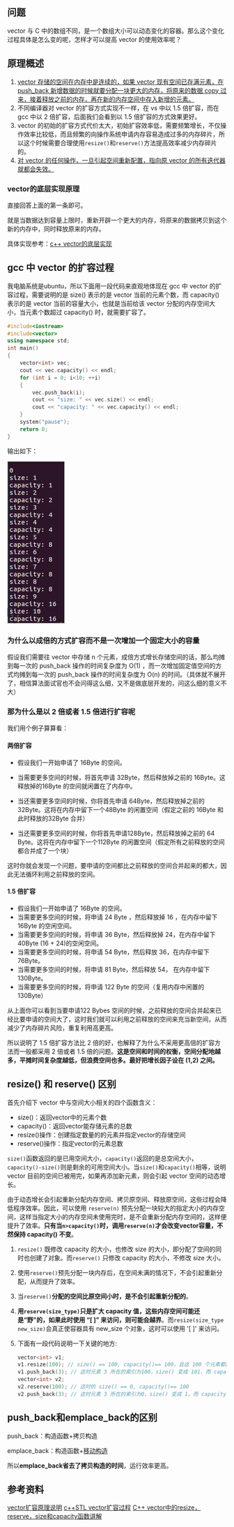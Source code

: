## 问题

vector 与 C 中的数组不同，是一个数组大小可以动态变化的容器。那么这个变化过程具体是怎么变的呢，怎样才可以提高 vector 的使用效率呢？

## 原理概述

1. <u>vector 存储的空间在内存中是连续的，如果 vector 现有空间已存满元素，在 push_back 新增数据的时候就要分配一块更大的内存，将原来的数据 copy 过来，接着释放之前的内存，再在新的内存空间中存入新增的元素。</u>
2. 不同编译器对 vector 的扩容方式实现不一样，在 vs 中以 1.5 倍扩容，而在 gcc 中以 2 倍扩容，后面我们会看到以 1.5 倍扩容的方式效果更好。
3. vector 的初始的扩容方式代价太大，初始扩容效率低，需要频繁增长，不仅操作效率比较低，而且频繁的向操作系统申请内存容易造成过多的内存碎片，所以这个时候需要合理使用`resize()`和`reserve()`方法提高效率减少内存碎片的。
4. <u>对 vector 的任何操作，一旦引起空间重新配置，指向原 vector 的所有迭代器就都会失效。</u>

### vector的底层实现原理

直接回答上面的第一条即可。

就是当数据达到容量上限时，重新开辟一个更大的内存，将原来的数据拷贝到这个新的内存中，同时释放原来的内存。

具体实现参考：[c++ vector的底层实现](https://blog.csdn.net/zhangruijerry/article/details/99681595)

## gcc 中 vector 的扩容过程

我电脑系统是ubuntu，所以下面用一段代码来直观地体现在 gcc 中 vector 的扩容过程，需要说明的是 size() 表示的是 vector 当前的元素个数，而 capacity() 表示的是 vector 当前的容量大小，也就是当前给该 vector 分配的内存空间大小，当元素个数超过 capacity() 时，就需要扩容了。

```c++
#include<iostream>
#include<vector>
using namespace std;
int main()
{
    vector<int> vec;
    cout << vec.capacity() << endl;
    for (int i = 0; i<10; ++i)
    {
        vec.push_back(i);
        cout << "size: " << vec.size() << endl;
        cout << "capacity: " << vec.capacity() << endl;
    }
    system("pause");
    return 0;
}
```

输出如下：

![](https://raw.githubusercontent.com/xn1997/picgo/master/3UV4ldbkv62NrEM.jpg)

### 为什么以成倍的方式扩容而不是一次增加一个固定大小的容量

假设我们需要往 vector 中存储 n 个元素，成倍方式增长存储空间的话，那么均摊到每一次的 push_back 操作的时间复杂度为 O(1) ，而一次增加固定值空间的方式均摊到每一次的 push_back 操作的时间复杂度为 O(n) 的时间。（具体就不展开了，相信算法面试官也不会问得这么细，又不是做底层开发的，问这么细的意义不大）

### 那为什么是以 2 倍或者 1.5 倍进行扩容呢

我们用个例子算算看：

#### 两倍扩容

* 假设我们一开始申请了 16Byte 的空间。

* 当需要更多空间的时候，将首先申请 32Byte，然后释放掉之前的 16Byte。这释放掉的16Byte 的空间就闲置在了内存中。

* 当还需要更多空间的时候，你将首先申请 64Byte，然后释放掉之前的 32Byte。这将在内存中留下一个48Byte 的闲置空间（假定之前的 16Byte 和此时释放的32Byte 合并）

* 当还需要更多空间的时候，你将首先申请128Byte，然后释放掉之前的 64 Byte。这将在内存中留下一个112Byte 的闲置空间（假定所有之前释放的空间都合并成了一个块）

  

这时你就会发现一个问题，要申请的空间都比之前释放的空间合并起来的都大，因此无法循环利用之前释放的空间。

#### 1.5 倍扩容

* 假设我们一开始申请了 16Byte 的空间。
* 当需要更多空间的时候，将申请 24 Byte ，然后释放掉 16 ，在内存中留下 16Byte 的空闲空间。
* 当需要更多空间的时候，将申请 36 Byte，然后释放掉 24，在内存中留下 40Byte (16 + 24)的空闲空间。
* 当需要更多空间的时候，将申请 54 Byte，然后释放 36，在内存中留下 76Byte。
* 当需要更多空间的时候，将申请 81 Byte，然后释放 54， 在内存中留下 130Byte。
* 当需要更多空间的时候，将申请 122 Byte 的空间（复用内存中闲置的 130Byte）
  

从上面你可以看到当要申请122 Bybes 空间的时候，之前释放的空间合并起来已经比要申请的空间大了，这时我们就可以利用之前释放的空间来充当新空间，从而减少了内存碎片风险，重复利用高更高。

所以说明了 1.5 倍扩容方法比 2 倍的好，也解释了为什么不采用更高倍的扩容方法而一般都采用 2 倍或者 1.5 倍的问题。**这是空间和时间的权衡，空间分配地越多，平摊时间复杂度越低，但浪费空间也多。最好把增长因子设在 (1,2) 之间。**

## resize() 和 reserve() 区别

首先介绍下 vector 中与空间大小相关的四个函数含义：

- size()：返回vector中的元素个数
- capacity()：返回vector能存储元素的总数
- resize()操作：创建指定数量的的元素并指定vector的存储空间
- reserve()操作：指定vector的元素总数

`size()`函数返回的是已用空间大小，`capacity()`返回的是总空间大小，`capacity()-size()`则是剩余的可用空间大小。当`size()`和`capacity()`相等，说明 vector 目前的空间已被用完，如果再添加新元素，则会引起 vector 空间的动态增长。

由于动态增长会引起重新分配内存空间、拷贝原空间、释放原空间，这些过程会降低程序效率。因此，可以使用 `reserve(n)` 预先分配一块较大的指定大小的内存空间，这样当指定大小的内存空间未使用完时，是不会重新分配内存空间的，这样便提升了效率。**只有当`n>capacity()`时，调用`reserve(n)`才会改变vector容量，不然保持 capacity() 不变**。

1. `resize()` 既修改 capacity 的大小，也修改 size 的大小，即分配了空间的同时也创建了对象。而`reserve()` 只修改 capacity 的大小，不修改 size 大小。

2. 使用`reserve()`预先分配一块内存后，在空间未满的情况下，不会引起重新分配，从而提升了效率。

3. 当`reserve()`**分配的空间比原空间小时，是不会引起重新分配的**。

4. **用`reserve(size_type)`只是扩大 capacity 值，这些内存空间可能还是“野”的，如果此时使用 “[ ]” 来访问，则可能会越界**。而`resize(size_type new_size)`会真正使容器具有 new_size 个对象，这时可以使用 '[ ]' 来访问。

5. 下面有一段代码说明一下关键的地方:

   ```c++
   vector<int> v1;
   v1.resize(100); // size() == 100, capacity()== 100，且这 100 个元素都默认为 0
   v1.push_back(3); // 这时元素 3 所在的索引为100，size() 变成 101，而 capacity() 变为 200
   vector<int> v2;
   v2.reserve(100); // 这时的 size() == 0, capacity()== 100
   v2.push_back(3); // 这时元素 3 所在的索引为0，size() 变成 1，而 capacity() 依然是100
   ```


## push_back和emplace_back的区别

push_back：构造函数+拷贝构造

emplace_back：构造函数+<u>移动构造</u>

所以**emplace_back省去了拷贝构造的时间**，运行效率更高。

## 参考资料

[vector扩容原理说明](https://blog.csdn.net/yangshiziping/article/details/52550291?utm_medium=distribute.pc_relevant.none-task-blog-BlogCommendFromMachineLearnPai2-4.nonecase&depth_1-utm_source=distribute.pc_relevant.none-task-blog-BlogCommendFromMachineLearnPai2-4.nonecase)
[c++STL vector扩容过程](https://blog.csdn.net/rusbme/article/details/98102016)
[C++ vector中的resize，reserve，size和capacity函数讲解](https://blog.csdn.net/amusi1994/article/details/81106455)

